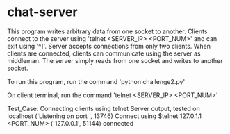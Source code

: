 # chat-server

This program writes arbitrary data from one socket to another. Clients connect to the server using 'telnet <SERVER_IP> <PORT_NUM>' and can exit using '^]'. Server accepts connections from only two clients. When clients are connected, clients can communicate using the server as middleman.
The server simply reads from one socket and writes to another socket.

To run this program, run the command 'python challenge2.py'

On client terminal, run the command 'telnet <SERVER_IP> <PORT_NUM>'

Test_Case: Connecting clients using telnet
Server output, tested on localhost
    ('Listening on port ', 13746)
    Connect using $telnet 127.0.1.1 <PORT_NUM>
    ('127.0.0.1', 51144) connected
